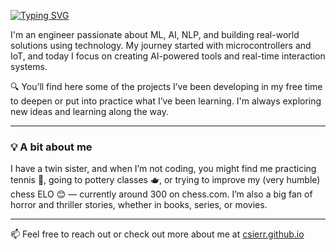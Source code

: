 [![Typing SVG](https://readme-typing-svg.herokuapp.com?font=IBM+Plex+Mono&weight=500&pause=1000&color=F7F7F7&vCenter=true&width=435&height=40&lines=Hi+there%F0%9F%91%8B+I'm+Catalina)](https://git.io/typing-svg)

I'm an engineer passionate about ML, AI, NLP, and building real-world solutions using technology. My journey started with microcontrollers and IoT, and today I focus on creating AI-powered tools and real-time interaction systems.

:mag: You’ll find here some of the projects I’ve been developing in my free time to deepen or put into practice what I’ve been learning. I'm always exploring new ideas and learning along the way.

---

### :bulb: A bit about me

I have a twin sister, and when I’m not coding, you might find me practicing tennis :tennis:, going to pottery classes :teapot:, or trying to improve my (very humble) chess ELO :blush: — currently around 300 on chess.com. I’m also a big fan of horror and thriller stories, whether in books, series, or movies.

---

:mailbox: Feel free to reach out or check out more about me at [csierr.github.io](https://csierr.github.io)
